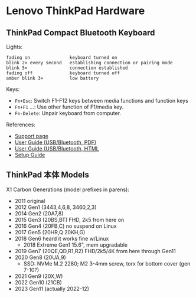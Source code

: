 Lenovo ThinkPad Hardware
========================


ThinkPad Compact Bluetooth Keyboard
-----------------------------------

Lights:

    fading on               keyboard turned on
    blink 2× every second   establishing connection or pairing mode
    blink 5×                connection established
    fading off              keyboard turned off
    amber blink 3×          low battery

Keys:
- `Fn+Esc`: Switch F1-F12 keys between media functions and function keys
- `Fn+F1` ...: Use other function of F1/media key.
- `Fn-Delete`: Unpair keyboard from computer.

References:
- [Support page][tpck support]
- [User Guide (USB/Bluetooth, PDF)][tpck uguide]
- [User Guide (USB/Bluetooth, HTML][tpck uguide HTML]
- [Setup Guide][tpck setup]


ThinkPad 本体 Models
--------------------

X1 Carbon Generations (model prefixes in parens):
- 2011 original
- 2012 Gen1 (3443,4,6,8, 3460,2,3)
- 2014 Gen2 (20A7,8)
- 2015 Gen3 (20BS,BT)  FHD, 2k5 from here on
- 2016 Gen4 (20FB,C)  no suspend on Linux
- 2017 Gen5 (20HR,Q 20KH,G)
- 2018 Gen6 heard it works fine w/Linux
  - 2018 Extreme Gen1  15.6", mem upgradable
- 2019 Gen7 (20QE,QD,R1,R2) FHD/2k5/4K from here through Gen11
- 2020 Gen8 (20UA,9)
  - SSD: NVMe M.2 2280; M2 3-4mm screw, torx for bottom cover (gen 7-10?)
- 2021 Gen9 (20X,W)
- 2022 Gen10 (21CB)
- 2023 Gen11 (actually 2022-12)




<!-------------------------------------------------------------------->
<!-- ThinkPad Compact Bluetooth Keyboard -->
[tpck support]: https://support.lenovo.com/us/en/solutions/pd026744-thinkpad-compact-bluetooth-keyboard-with-trackpoint-overview-and-service-parts
[tpck uguide]: https://download.lenovo.com/pccbbs/options/tp_compact_usb_bt_kb_ug_en_201908_version6th.pdf
[tpck uguide HTML]: https://manuals.plus/lenovo/thinkpad-compact-usbbluetooth-keyboard-manual#pairing_the_bluetooth_keyboard_with_the_computer
[tpck setup]: https://download.lenovo.com/pccbbs/options/tp_compact_bt_kb_setup_guide_201901_version1.pdf
